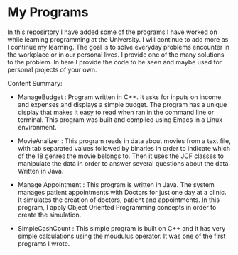 # My Programs

In this reposirtory I have added some of the programs I have worked on while learning programming at the University. I will continue to add more as I continue my learning. The goal is to solve everyday problems encounter in the workplace or in our personal lives. I provide one of the many solutions to the problem. In here I provide the code to be seen and maybe used for personal projects of your own.

Content Summary:
  - ManageBudget : Program written in C++. It asks for inputs on income and expenses and displays a simple budget. The program has a unique display that makes it easy to read when ran in the command line or terminal. This program was built and compiled using Emacs in a Linux environment. 
 
  - MovieAnalizer : This program reads in data about movies from a text file, with tab separated values followed by binaries in order to indicate which of the 18 genres the movie belongs to. Then it uses the JCF classes to manipulate the data in order to answer several questions about the data. Written in Java.
  
  - Manage Appointment : This program is written in Java. The system manages patient appointments with Doctors for just one day at a clinic. It simulates the creation of doctors, patient and appointments. In this program, I apply Object Oriented Programming concepts in order to create the simulation. 
  
  - SimpleCashCount : This simple program is built on C++ and it has very simple calculations using the moudulus operator. It was one of the first programs I wrote. 

